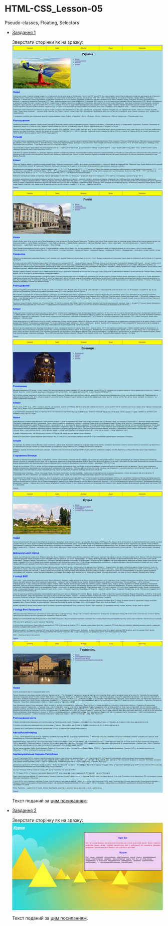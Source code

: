 # HTML-CSS_Lesson-05
Pseudo-classes, Floating, Selectors

* [Завдання 1](https://github.com/AlexeyDolgov/HTML-CSS_Lesson-05/blob/master/HTML-CSS_Lesson-05/task5_1/)

  Зверстати сторінки як на зразку:
  ![Головна][index]
  ![Львів][lviv]
  ![Вінниця][vinnytsia]
  ![Луцьк][lutsk]
  ![Тернопіль][ternopil]
  
  Текст поданий за [цим посиланням](https://docs.google.com/document/d/1_vDJJh1xMCMJKHWZF3v8xViWhLRd4LMWt0XHlxhOOSk/edit).
  
  [index]: https://github.com/AlexeyDolgov/HTML-CSS_Lesson-05/blob/master/HTML-CSS_Lesson-05/task5_1/index.jpg "Головна"
  [lviv]: https://github.com/AlexeyDolgov/HTML-CSS_Lesson-05/blob/master/HTML-CSS_Lesson-05/task5_1/lviv.jpg "Львів"
  [vinnytsia]: https://github.com/AlexeyDolgov/HTML-CSS_Lesson-05/blob/master/HTML-CSS_Lesson-05/task5_1/vinnytsia.jpg "Вінниця"
  [lutsk]: https://github.com/AlexeyDolgov/HTML-CSS_Lesson-05/blob/master/HTML-CSS_Lesson-05/task5_1/lutsk.jpg "Луцьк"
  [ternopil]: https://github.com/AlexeyDolgov/HTML-CSS_Lesson-05/blob/master/HTML-CSS_Lesson-05/task5_1/ternopil.jpg "Тернопіль"
  
* [Завдання 2](https://github.com/AlexeyDolgov/HTML-CSS_Lesson-05/blob/master/HTML-CSS_Lesson-05/task5_2/)

  Зверстати сторінку як на зразку:
  ![Зразок ДЗ][id]
  
  Текст поданий за [цим посиланням](https://docs.google.com/document/d/1HGl_D1t6UfelTGoAU0Z-zdw5zTQ1K6XKIOMSSDlPZvU/edit).
  
  [id]: https://github.com/AlexeyDolgov/HTML-CSS_Lesson-05/blob/master/HTML-CSS_Lesson-05/task5_2/task.jpg "Зразок ДЗ"
